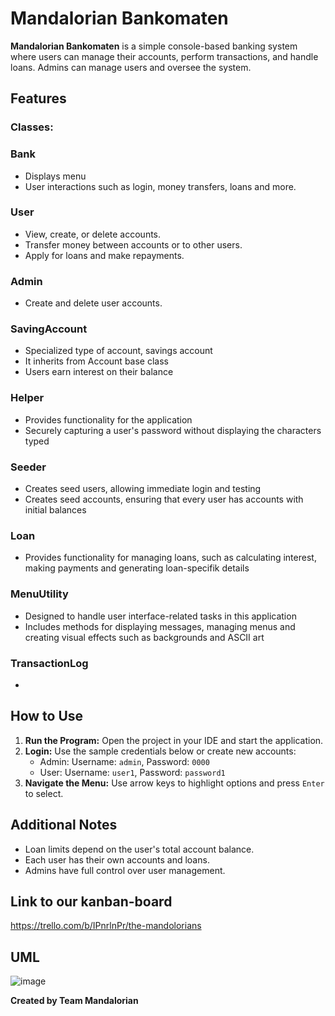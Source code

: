 # Mandalorian Bankomaten

**Mandalorian Bankomaten** is a simple console-based banking system where users can manage their accounts, perform transactions, and handle loans. Admins can manage users and oversee the system.

## Features
### Classes:
### Bank
- Displays menu
- User interactions such as login, money transfers, loans and more.
### User
- View, create, or delete accounts.
- Transfer money between accounts or to other users.
- Apply for loans and make repayments.

### Admin
- Create and delete user accounts.

### SavingAccount
- Specialized type of account, savings account
- It inherits from Account base class
- Users earn interest on their balance

### Helper
- Provides functionality for the application
- Securely capturing a user's password without displaying the characters typed

### Seeder
- Creates seed users, allowing immediate login and testing
- Creates seed accounts, ensuring that every user has accounts with initial balances

### Loan
- Provides functionality for managing loans, such as calculating interest, making payments and generating loan-specifik details

### MenuUtility
- Designed to handle user interface-related tasks in this application
- Includes methods for displaying messages, managing menus and creating visual effects such as backgrounds and ASCII art

### TransactionLog
- 

## How to Use
1. **Run the Program:** Open the project in your IDE and start the application.  
2. **Login:** Use the sample credentials below or create new accounts:
   - Admin: Username: `admin`, Password: `0000`
   - User: Username: `user1`, Password: `password1`
3. **Navigate the Menu:** Use arrow keys to highlight options and press `Enter` to select.  

## Additional Notes
- Loan limits depend on the user's total account balance.
- Each user has their own accounts and loans.  
- Admins have full control over user management.  

## Link to our kanban-board
https://trello.com/b/IPnrlnPr/the-mandolorians

## UML
![image](https://github.com/user-attachments/assets/fe33b2e1-7f8c-44d4-ac49-e78f1db6b521)

**Created by Team Mandalorian**
